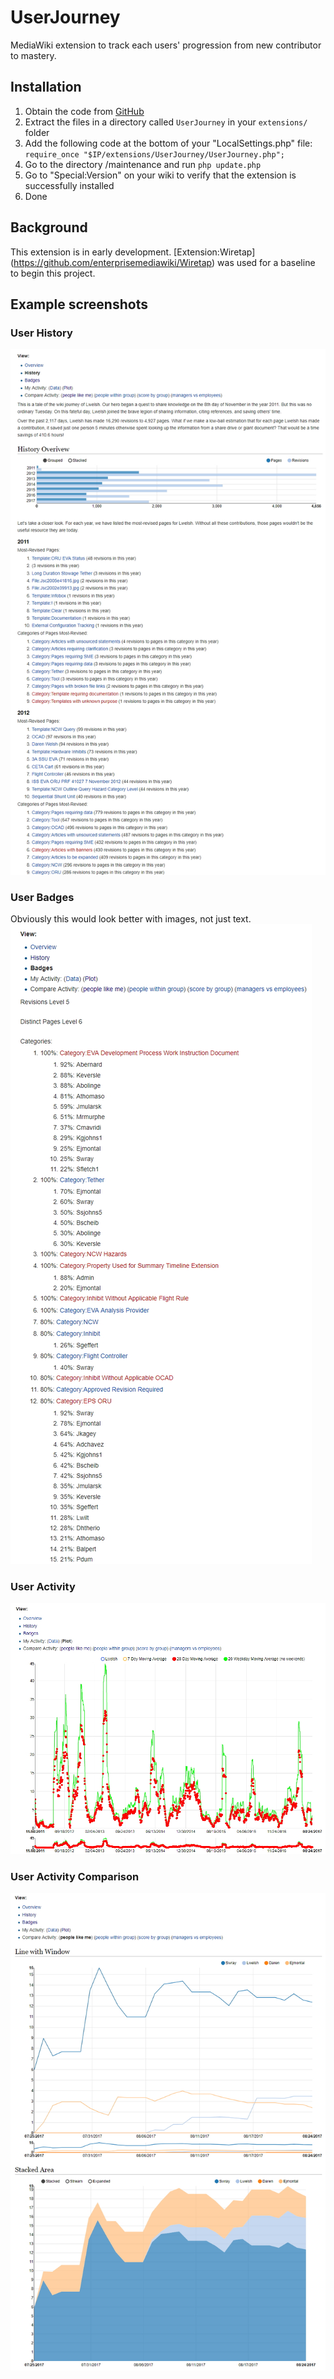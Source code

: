 # UserJourney

MediaWiki extension to track each users' progression from new contributor to mastery.

## Installation

1. Obtain the code from [GitHub](https://github.com/darenwelsh/UserJourney)
1. Extract the files in a directory called ``UserJourney`` in your ``extensions/`` folder
1. Add the following code at the bottom of your "LocalSettings.php" file: ``require_once "$IP/extensions/UserJourney/UserJourney.php";``
1. Go to the directory /maintenance and run ``php update.php``
1. Go to "Special:Version" on your wiki to verify that the extension is successfully installed
1. Done

## Background

This extension is in early development. [Extension:Wiretap] (https://github.com/enterprisemediawiki/Wiretap) was used for a baseline to begin this project.

## Example screenshots

### User History
![User History](example/UserHistory.jpg)

### User Badges
Obviously this would look better with images, not just text.
![User Badges](example/UserBadges.jpg)

### User Activity
![User Activity Plot](example/UserActivityPlot.jpg)

### User Activity Comparison
![User Activity Comparison Plots](example/UserActivityComparisonPlot.jpg)
